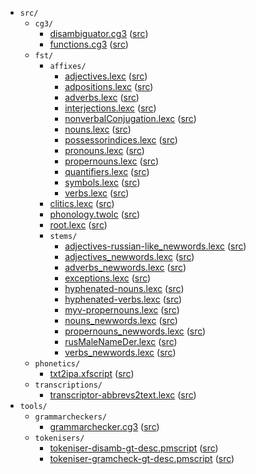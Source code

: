 * `src/`
    * `cg3/`
        * [disambiguator.cg3](src-cg3-disambiguator.cg3.html) ([src](https://github.com/giellalt/lang-myv/blob/main/src/cg3/disambiguator.cg3))
        * [functions.cg3](src-cg3-functions.cg3.html) ([src](https://github.com/giellalt/lang-myv/blob/main/src/cg3/functions.cg3))
    * `fst/`
        * `affixes/`
            * [adjectives.lexc](src-fst-affixes-adjectives.lexc.html) ([src](https://github.com/giellalt/lang-myv/blob/main/src/fst/affixes/adjectives.lexc))
            * [adpositions.lexc](src-fst-affixes-adpositions.lexc.html) ([src](https://github.com/giellalt/lang-myv/blob/main/src/fst/affixes/adpositions.lexc))
            * [adverbs.lexc](src-fst-affixes-adverbs.lexc.html) ([src](https://github.com/giellalt/lang-myv/blob/main/src/fst/affixes/adverbs.lexc))
            * [interjections.lexc](src-fst-affixes-interjections.lexc.html) ([src](https://github.com/giellalt/lang-myv/blob/main/src/fst/affixes/interjections.lexc))
            * [nonverbalConjugation.lexc](src-fst-affixes-nonverbalConjugation.lexc.html) ([src](https://github.com/giellalt/lang-myv/blob/main/src/fst/affixes/nonverbalConjugation.lexc))
            * [nouns.lexc](src-fst-affixes-nouns.lexc.html) ([src](https://github.com/giellalt/lang-myv/blob/main/src/fst/affixes/nouns.lexc))
            * [possessorindices.lexc](src-fst-affixes-possessorindices.lexc.html) ([src](https://github.com/giellalt/lang-myv/blob/main/src/fst/affixes/possessorindices.lexc))
            * [pronouns.lexc](src-fst-affixes-pronouns.lexc.html) ([src](https://github.com/giellalt/lang-myv/blob/main/src/fst/affixes/pronouns.lexc))
            * [propernouns.lexc](src-fst-affixes-propernouns.lexc.html) ([src](https://github.com/giellalt/lang-myv/blob/main/src/fst/affixes/propernouns.lexc))
            * [quantifiers.lexc](src-fst-affixes-quantifiers.lexc.html) ([src](https://github.com/giellalt/lang-myv/blob/main/src/fst/affixes/quantifiers.lexc))
            * [symbols.lexc](src-fst-affixes-symbols.lexc.html) ([src](https://github.com/giellalt/lang-myv/blob/main/src/fst/affixes/symbols.lexc))
            * [verbs.lexc](src-fst-affixes-verbs.lexc.html) ([src](https://github.com/giellalt/lang-myv/blob/main/src/fst/affixes/verbs.lexc))
        * [clitics.lexc](src-fst-clitics.lexc.html) ([src](https://github.com/giellalt/lang-myv/blob/main/src/fst/clitics.lexc))
        * [phonology.twolc](src-fst-phonology.twolc.html) ([src](https://github.com/giellalt/lang-myv/blob/main/src/fst/phonology.twolc))
        * [root.lexc](src-fst-root.lexc.html) ([src](https://github.com/giellalt/lang-myv/blob/main/src/fst/root.lexc))
        * `stems/`
            * [adjectives-russian-like_newwords.lexc](src-fst-stems-adjectives-russian-like_newwords.lexc.html) ([src](https://github.com/giellalt/lang-myv/blob/main/src/fst/stems/adjectives-russian-like_newwords.lexc))
            * [adjectives_newwords.lexc](src-fst-stems-adjectives_newwords.lexc.html) ([src](https://github.com/giellalt/lang-myv/blob/main/src/fst/stems/adjectives_newwords.lexc))
            * [adverbs_newwords.lexc](src-fst-stems-adverbs_newwords.lexc.html) ([src](https://github.com/giellalt/lang-myv/blob/main/src/fst/stems/adverbs_newwords.lexc))
            * [exceptions.lexc](src-fst-stems-exceptions.lexc.html) ([src](https://github.com/giellalt/lang-myv/blob/main/src/fst/stems/exceptions.lexc))
            * [hyphenated-nouns.lexc](src-fst-stems-hyphenated-nouns.lexc.html) ([src](https://github.com/giellalt/lang-myv/blob/main/src/fst/stems/hyphenated-nouns.lexc))
            * [hyphenated-verbs.lexc](src-fst-stems-hyphenated-verbs.lexc.html) ([src](https://github.com/giellalt/lang-myv/blob/main/src/fst/stems/hyphenated-verbs.lexc))
            * [myv-propernouns.lexc](src-fst-stems-myv-propernouns.lexc.html) ([src](https://github.com/giellalt/lang-myv/blob/main/src/fst/stems/myv-propernouns.lexc))
            * [nouns_newwords.lexc](src-fst-stems-nouns_newwords.lexc.html) ([src](https://github.com/giellalt/lang-myv/blob/main/src/fst/stems/nouns_newwords.lexc))
            * [propernouns_newwords.lexc](src-fst-stems-propernouns_newwords.lexc.html) ([src](https://github.com/giellalt/lang-myv/blob/main/src/fst/stems/propernouns_newwords.lexc))
            * [rusMaleNameDer.lexc](src-fst-stems-rusMaleNameDer.lexc.html) ([src](https://github.com/giellalt/lang-myv/blob/main/src/fst/stems/rusMaleNameDer.lexc))
            * [verbs_newwords.lexc](src-fst-stems-verbs_newwords.lexc.html) ([src](https://github.com/giellalt/lang-myv/blob/main/src/fst/stems/verbs_newwords.lexc))
    * `phonetics/`
        * [txt2ipa.xfscript](src-phonetics-txt2ipa.xfscript.html) ([src](https://github.com/giellalt/lang-myv/blob/main/src/phonetics/txt2ipa.xfscript))
    * `transcriptions/`
        * [transcriptor-abbrevs2text.lexc](src-transcriptions-transcriptor-abbrevs2text.lexc.html) ([src](https://github.com/giellalt/lang-myv/blob/main/src/transcriptions/transcriptor-abbrevs2text.lexc))
* `tools/`
    * `grammarcheckers/`
        * [grammarchecker.cg3](tools-grammarcheckers-grammarchecker.cg3.html) ([src](https://github.com/giellalt/lang-myv/blob/main/tools/grammarcheckers/grammarchecker.cg3))
    * `tokenisers/`
        * [tokeniser-disamb-gt-desc.pmscript](tools-tokenisers-tokeniser-disamb-gt-desc.pmscript.html) ([src](https://github.com/giellalt/lang-myv/blob/main/tools/tokenisers/tokeniser-disamb-gt-desc.pmscript))
        * [tokeniser-gramcheck-gt-desc.pmscript](tools-tokenisers-tokeniser-gramcheck-gt-desc.pmscript.html) ([src](https://github.com/giellalt/lang-myv/blob/main/tools/tokenisers/tokeniser-gramcheck-gt-desc.pmscript))
